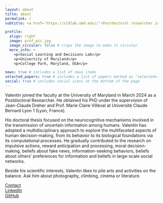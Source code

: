 ```yaml
---
layout: about
title: about
permalink: /
subtitle: <a href='https://sldlab.umd.edu//'>Postdoctoral researcher in Cognitive Neurosciences, Social Learning and Decisions Lab, UMD</a>

profile:
  align: right
  image: prof_pic.jpg
  image_circular: false # crops the image to make it circular
  more_info: >
    <p>Social Learning and Decisions Lab</p>
    <p>University of Maryland</p>
    <p>College Park, Maryland, USA</p>

news: true # includes a list of news items
selected_papers: true # includes a list of papers marked as "selected={true}"
social: true # includes social icons at the bottom of the page
---
```


Valentin joined the faculty at the University of Maryland in March 2024 as a Postdoctoral Researcher. He obtained his PhD under the supervision of Jean-Claude Dreher and Prof. Marie Claire Villeval at Université Claude Bernard Lyon 1 (Lyon, France).

His doctoral thesis focused on the neurocognitive mechanisms involved in the transmission of uncertain information among humans. Valentin has adopted a multidisciplinary approach to explore the multifaceted aspects of human decision-making, from its behavior to its biological foundations via its computational processes. He gradually contributed to the research on impulsive actions, reward anticipation and processing, moral decision-making, beliefs about fake news, information-seeking behaviors, beliefs about others' preferences for information and beliefs in large-scale social networks.

Beside his scientific interests, Valentin likes to pile arts and activities on the balance. Ask him about photography, climbing, cinema or literature.

[Contact](vguigon@umd.edu)  
[LinkedIn](https://www.linkedin.com/in/valentin-guigon-61024a92/)  
[GitHub](https://github.com/ValentinGuigon)
